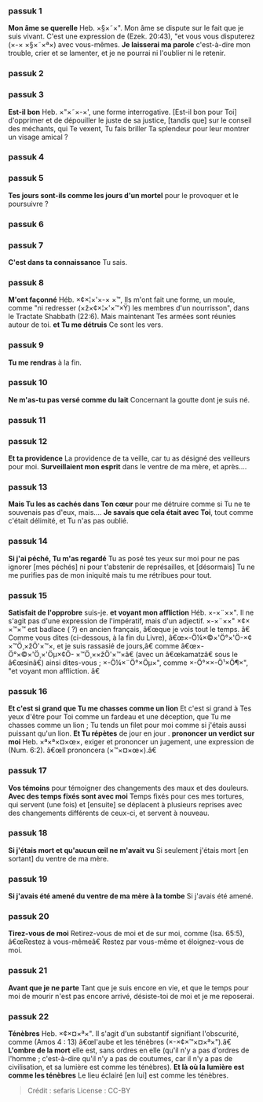 
### passuk 1
<b>Mon âme se querelle</b> Heb. ×§×˜×". Mon âme se dispute sur le fait que je suis vivant. C'est une expression de (Ezek. 20:43), "et vous vous disputerez (×-× ×§×˜×ª×) avec vous-mêmes.
<b>Je laisserai ma parole</b> c'est-à-dire mon trouble, crier et se lamenter, et je ne pourrai ni l'oublier ni le retenir.

### passuk 2

### passuk 3
<b>Est-il bon</b> Heb. ×"×˜×-×', une forme interrogative. [Est-il bon pour Toi] d'opprimer et de dépouiller le juste de sa justice, [tandis que] sur le conseil des méchants, qui Te vexent, Tu fais briller Ta splendeur pour leur montrer un visage amical ?

### passuk 4

### passuk 5
<b>Tes jours sont-ils comme les jours d'un mortel</b> pour le provoquer et le poursuivre ?

### passuk 6

### passuk 7
<b>C'est dans ta connaissance</b> Tu sais.

### passuk 8
<b>M'ont façonné</b> Héb. ×¢×¦×'×-× ×™, Ils m'ont fait une forme, un moule, comme "ni redresser (×ž×¢×¦×'×™×Ÿ) les membres d'un nourrisson", dans le Tractate Shabbath (22:6). Mais maintenant Tes armées sont réunies autour de toi.
<b>et Tu me détruis</b> Ce sont les vers.

### passuk 9
<b>Tu me rendras</b> à la fin.

### passuk 10
<b>Ne m'as-tu pas versé comme du lait</b> Concernant la goutte dont je suis né.

### passuk 11

### passuk 12
<b>Et ta providence</b> La providence de ta veille, car tu as désigné des veilleurs pour moi.
<b>Surveillaient mon esprit</b> dans le ventre de ma mère, et après....

### passuk 13
<b>Mais Tu les as cachés dans Ton cœur</b> pour me détruire comme si Tu ne te souvenais pas d'eux, mais....
<b>Je savais que cela était avec Toi</b>, tout comme c'était délimité, et Tu n'as pas oublié.

### passuk 14
<b>Si j'ai péché, Tu m'as regardé</b> Tu as posé tes yeux sur moi pour ne pas ignorer [mes péchés] ni pour t'abstenir de représailles, et [désormais] Tu ne me purifies pas de mon iniquité mais tu me rétribues pour tout.

### passuk 15
<b>Satisfait de l'opprobre</b> suis-je.
<b>et voyant mon affliction</b> Héb. ×-×¨××". Il ne s'agit pas d'une expression de l'impératif, mais d'un adjectif. ×-×¨××" ×¢× ×™×™ est badlace ( ?) en ancien français, â€œque je vois tout le temps. â€ Comme vous dites (ci-dessous, à la fin du Livre), â€œ×-Ö¼×©×'Ö°×'Ö-×¢ ×™Ö¸×žÖ'×™×, et je suis rassasié de jours,â€ comme â€œ×-Ö°×©×'Ö¸×'Öµ×¢Ö- ×™Ö¸××žÖ'×™×â€ (avec un â€œkamatzâ€ sous le â€œsinâ€) ainsi dites-vous ; ×-Ö¼×¨Ö°×Öµ×", comme ×-Ö°××-Ö¹×Ö¶×", "et voyant mon affliction. â€

### passuk 16
<b>Et c'est si grand que Tu me chasses comme un lion</b> Et c'est si grand à Tes yeux d'être pour Toi comme un fardeau et une déception, que Tu me chasses comme un lion ; Tu tends un filet pour moi comme si j'étais aussi puissant qu'un lion.
<b>Et Tu répètes</b> de jour en jour .
<b>prononcer un verdict sur moi</b> Heb. ×ª×ª×¤×œ×, exiger et prononcer un jugement, une expression de (Num. 6:2). â€œIl prononcera (×™×¤×œ×).â€

### passuk 17
<b>Vos témoins</b> pour témoigner des changements des maux et des douleurs.
<b>Avec des temps fixés sont avec moi</b> Temps fixés pour ces mes tortures, qui servent (une fois) et [ensuite] se déplacent à plusieurs reprises avec des changements différents de ceux-ci, et servent à nouveau.

### passuk 18
<b>Si j'étais mort et qu'aucun œil ne m'avait vu</b> Si seulement j'étais mort [en sortant] du ventre de ma mère.

### passuk 19
<b>Si j'avais été amené du ventre de ma mère à la tombe</b> Si j'avais été amené.

### passuk 20
<b>Tirez-vous de moi</b> Retirez-vous de moi et de sur moi, comme (Isa. 65:5), â€œRestez à vous-mêmeâ€ Restez par vous-même et éloignez-vous de moi.

### passuk 21
<b>Avant que je ne parte</b> Tant que je suis encore en vie, et que le temps pour moi de mourir n'est pas encore arrivé, désiste-toi de moi et je me reposerai.

### passuk 22
<b>Ténèbres</b> Heb. ×¢×¤×ª×". Il s'agit d'un substantif signifiant l'obscurité, comme (Amos 4 : 13) â€œl'aube et les ténèbres (×-×¢×™×¤×ª×").â€
<b>L'ombre de la mort</b> elle est, sans ordres en elle (qu'il n'y a pas d'ordres de l'homme ; c'est-à-dire qu'il n'y a pas de coutumes, car il n'y a pas de civilisation, et sa lumière est comme les ténèbres).
<b>Et là où la lumière est comme les ténèbres</b> Le lieu éclairé [en lui] est comme les ténèbres.

>Crédit : sefaris
>License : CC-BY